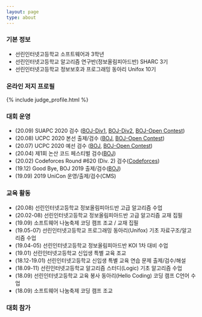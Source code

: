 ```yaml
---
layout: page
type: about
---
```


### 기본 정보
* 선린인터넷고등학교 소프트웨어과 3학년
* 선린인터넷고등학교 알고리즘 연구반(정보올림피아드반) SHARC 3기
* 선린인터넷고등학교 정보보호과 프로그래밍 동아리 Unifox 10기

### 온라인 저지 프로필
{% include judge_profile.html %}

### 대회 운영
* (20.09) SUAPC 2020 검수 ([BOJ-Div1](http://icpc.me/c/519), [BOJ-Div2](http://icpc.me/c/518), [BOJ-Open Contest](http://icpc.me/c/529))
* (20.08) UCPC 2020 본선 출제/검수 ([BOJ](http://icpc.me/c/524), [BOJ-Open Contest](http://icpc.me/c/525))
* (20.07) UCPC 2020 예선 검수 ([BOJ](http://icpc.me/c/521), [BOJ-Open Contest](http://icpc.me/c/522))
* (20.04) 제1회 논산 코드 페스티벌 검수([BOJ](http://icpc.me/c/507))
* (20.02) Codeforces Round #620 (Div. 2) 검수([Codeforces](https://codeforces.com/contest/1304))
* (19.12) Good Bye, BOJ 2019 출제/검수([BOJ](http://icpc.me/c/497))
* (19.09) 2019 UniCon 운영/출제/검수(CMS)

### 교육 활동
* (20.08) 선린인터넷고등학교 정보올림피아드반 고급 알고리즘 수업
* (20.02-08) 선린인터넷고등학교 정보올림피아드반 고급 알고리즘 교재 집필
* (19.09) 소프트웨어 나눔축제 코딩 캠프 조교 / 교재 집필
* (19.05-07) 선린인터넷고등학교 프로그래밍 동아리(Unifox) 기초 자료구조/알고리즘 수업
* (19.04-05) 선린인터넷고등학교 정보올림피아드반 KOI 1차 대비 수업
* (19.01) 선린인터넷고등학교 신입생 특별 교육 조교
* (18.12-19.01) 선린인터넷고등학교 신입생 특별 교육 연습 문제 출제/검수/해설
* (18.09-11) 선린인터넷고등학교 알고리즘 스터디(Logic) 기초 알고리즘 수업
* (18.09) 선린인터넷고등학교 교육 봉사 동아리(Hello Coding) 코딩 캠프 C언어 수업
* (18.09) 소프트웨어 나눔축제 코딩 캠프 조교

### 대회 참가
